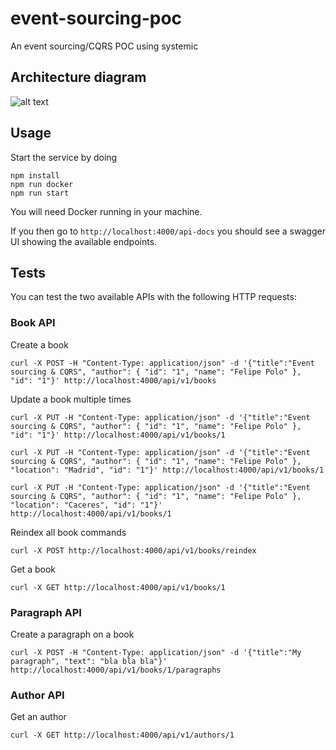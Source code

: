 # event-sourcing-poc
An event sourcing/CQRS POC using systemic

## Architecture diagram

![alt text](https://github.com/feliun/event-sourcing-poc/blob/master/Event%20sourcing.png?raw=true)

## Usage
Start the service by doing

```
npm install
npm run docker
npm run start
````

You will need Docker running in your machine.

If you then go to `http://localhost:4000/api-docs` you should see a swagger UI showing the available endpoints.

## Tests
You can test the two available APIs with the following HTTP requests:

### Book API
Create a book
```
curl -X POST -H "Content-Type: application/json" -d '{"title":"Event sourcing & CQRS", "author": { "id": "1", "name": "Felipe Polo" }, "id": "1"}' http://localhost:4000/api/v1/books
```

Update a book multiple times
```
curl -X PUT -H "Content-Type: application/json" -d '{"title":"Event sourcing & CQRS", "author": { "id": "1", "name": "Felipe Polo" }, "id": "1"}' http://localhost:4000/api/v1/books/1

curl -X PUT -H "Content-Type: application/json" -d '{"title":"Event sourcing & CQRS", "author": { "id": "1", "name": "Felipe Polo" }, "location": "Madrid", "id": "1"}' http://localhost:4000/api/v1/books/1

curl -X PUT -H "Content-Type: application/json" -d '{"title":"Event sourcing & CQRS", "author": { "id": "1", "name": "Felipe Polo" }, "location": "Caceres", "id": "1"}' http://localhost:4000/api/v1/books/1
```
Reindex all book commands
```
curl -X POST http://localhost:4000/api/v1/books/reindex
```
Get a book
```
curl -X GET http://localhost:4000/api/v1/books/1
```

### Paragraph API
Create a paragraph on a book
```
curl -X POST -H "Content-Type: application/json" -d '{"title":"My paragraph", "text": "bla bla bla"}' http://localhost:4000/api/v1/books/1/paragraphs
```

### Author API
Get an author
```
curl -X GET http://localhost:4000/api/v1/authors/1
```